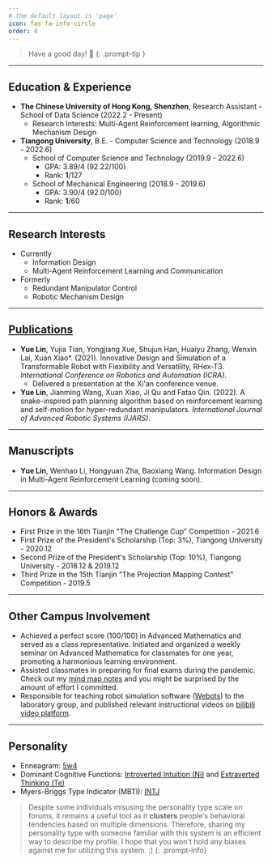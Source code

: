 ```yaml
---
# the default layout is 'page'
icon: fas fa-info-circle
order: 4
---
```


> Have a good day! 🎉
{: .prompt-tip }

---

## Education & Experience
- **The Chinese University of Hong Kong, Shenzhen**, Research Assistant - School of Data Science (2022.2 - Present)
    - Research Interests: Multi-Agent Reinforcement learning, Algorithmic Mechanism Design
- **Tiangong University**, B.E. - Computer Science and Technology (2018.9 - 2022.6)
    - School of Computer Science and Technology (2019.9 - 2022.6)
        - GPA: 3.89/4 (92.22/100)
        - Rank: **1**/127
    - School of Mechanical Engineering (2018.9 - 2019.6)
        - GPA: 3.90/4 (92.0/100)
        - Rank: **1**/60

---

## Research Interests
- Currently
    - Information Design
    - Multi-Agent Reinforcement Learning and Communication
- Formerly
    - Redundant Manipulator Control
    - Robotic Mechanism Design

---

## [Publications](https://scholar.google.com/citations?user=fbvQHX4AAAAJ&hl=zh-CN)
- **Yue Lin**, Yujia Tian, Yongjiang Xue, Shujun Han, Huaiyu Zhang, Wenxin Lai, Xuan Xiao\*. (2021). Innovative Design and Simulation of a Transformable Robot with Flexibility and Versatility, RHex-T3. *International Conference on Robotics and Automation (ICRA)*.
    - Delivered a presentation at the Xi'an conference venue.
- **Yue Lin**, Jianming Wang, Xuan Xiao, Ji Qu and Fatao Qin. (2022). A snake-inspired path planning algorithm based on reinforcement learning and self-motion for hyper-redundant manipulators. *International Journal of Advanced Robotic Systems (IJARS)*. 

---

## Manuscripts
- **Yue Lin**, Wenhao Li, Hongyuan Zha, Baoxiang Wang. Information Design in Multi-Agent Reinforcement Learning (coming soon).

---

## Honors & Awards
- First Prize in the 16th Tianjin "The Challenge Cup" Competition - 2021.6
- First Prize of the President's Scholarship (Top: 3%), Tiangong University - 2020.12
- Second Prize of the President's Scholarship (Top: 10%), Tiangong University - 2018.12 & 2019.12
- Third Prize in the 15th Tianjin "The Projection Mapping Contest" Competition - 2019.5

---

## Other Campus Involvement
- Achieved a perfect score (100/100) in Advanced Mathematics and served as a class representative. Initiated and organized a weekly seminar on Advanced Mathematics for classmates for one year, promoting a harmonious learning environment.
- Assisted classmates in preparing for final exams during the pandemic. Check out my [mind map notes](https://github.com/YueLin301/MindMap-bakcup) and you might be surprised by the amount of effort I committed.
- Responsible for teaching robot simulation software ([Webots](https://cyberbotics.com)) to the laboratory group, and published relevant instructional videos on [bilibili video platform](https://space.bilibili.com/36040555).

---

## Personality
- Enneagram: [5w4](https://www.enneagraminstitute.com/type-5)
- Dominant Cognitive Functions: [Introverted Intuition (Ni)](https://en.wikipedia.org/wiki/Jungian_cognitive_functions#Introverted_intuition) and [Extraverted Thinking (Te)](https://en.wikipedia.org/wiki/Jungian_cognitive_functions#Extraverted_thinking)
- Myers-Briggs Type Indicator (MBTI): [INTJ](https://www.16personalities.com/intj-personality)

> Despite some individuals misusing the personality type scale on forums, it remains a useful tool as it **clusters** people's behavioral tendencies based on multiple dimensions. Therefore, sharing my personality type with someone familiar with this system is an efficient way to describe my profile. I hope that you won't hold any biases against me for utilizing this system. :)
{: .prompt-info}